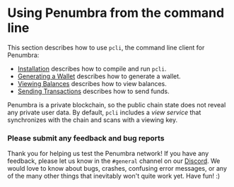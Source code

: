# Using Penumbra from the command line

This section describes how to use `pcli`, the command line client for Penumbra:

- [Installation](./pcli/install.md) describes how to compile and run `pcli`.
- [Generating a Wallet](./pcli/wallet.md) describes how to generate a wallet.
- [Viewing Balances](./pcli/balance.md) describes how to view balances.
- [Sending Transactions](./pcli/transaction.md) describes how to send funds.

Penumbra is a private blockchain, so the public chain state does not reveal any
private user data.  By default, `pcli` includes a _view service_ that
synchronizes with the chain and scans with a viewing key.

### Please submit any feedback and bug reports

Thank you for helping us test the Penumbra network! If you have any feedback, please let us know in
the `#general` channel on our [Discord](https://discord.gg/hKvkrqa3zC). We would love to know about bugs, crashes,
confusing error messages, or any of the many other things that inevitably won't quite work yet. Have
fun! :)
